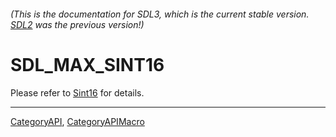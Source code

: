 ###### (This is the documentation for SDL3, which is the current stable version. [SDL2](https://wiki.libsdl.org/SDL2/) was the previous version!)
# SDL_MAX_SINT16

Please refer to [Sint16](Sint16) for details.

----
[CategoryAPI](CategoryAPI), [CategoryAPIMacro](CategoryAPIMacro)

